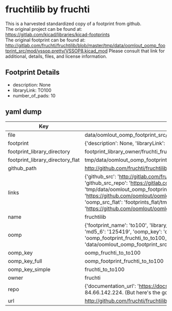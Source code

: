# fruchtilib by fruchti  
This is a harvested standardized copy of a footprint from github.  
The original project can be found at:  
https://gitlab.com/kicad/libraries/kicad-footprints  
The original footprint can be found at:
http://gitlab.com/fruchti/fruchtilib/blob/master/tmp/data/oomlout_oomp_footprint_src/mod/vssop.pretty/VSSOP8.kicad_mod
Please consult that link for additional, details, files, and license information.  
## Footprint Details
* description: None  
* libraryLink: TO100  
* number_of_pads: 10  
## yaml dump  
| Key | Value |  
| --- | --- |  
| file | data/oomlout_oomp_footprint_src/fruchtilib/mod/to.pretty/TO100.kicad_mod |  
| footprint | {'description': None, 'libraryLink': 'TO100', 'number_of_pads': 10} |  
| footprint_library_directory | footprint_library_owner/fruchti_fruchtilib |  
| footprint_library_directory_flat | tmp/data/oomlout_oomp_footprint_src/footprints_flat/fruchti_to_to100/working |  
| github_path | http://github.com/fruchti/fruchtilib/blob/master/tmp/data/oomlout_oomp_footprint_src/mod/to.pretty/TO100.kicad_mod |  
| links | {'github_src': 'http://gitlab.com/fruchti/fruchtilib/blob/master/tmp/data/oomlout_oomp_footprint_src/mod/vssop.pretty/VSSOP8.kicad_mod', 'github_src_repo': 'https://gitlab.com/kicad/libraries/kicad-footprints', 'oomp_bot': 'tmp/data/oomlout_oomp_footprint_src/footprints/fruchti_to_to100/working', 'oomp_bot_github': 'https://github.com/oomlout/oomlout_oomp_footprint_bot/tree/main/tmp/data/oomlout_oomp_footprint_src/footprints/fruchti_to_to100/working', 'oomp_src_flat': 'footprints_flat/tmp/data/oomlout_oomp_footprint_src/footprints_flat/fruchti_to_to100/working', 'oomp_src_flat_github': 'https://github.com/oomlout/oomlout_oomp_footprint_src/tree/main/tmp/data/oomlout_oomp_footprint_src/footprints_flat/fruchti_to_to100/working'} |  
| name | fruchtilib |  
| oomp | {'footprint_name': 'to100', 'library_name': 'to', 'md5': '125419170a39b9d437ed34e63e0aa67f', 'md5_10': '125419170a', 'md5_5': '12541', 'md5_6': '125419', 'oomp_key': 'oomp_fruchti_to_to100', 'oomp_key_extra': 'oomp_footprint_fruchti_to_to100', 'oomp_key_full': 'oomp_footprint_fruchti_to_to100_125419', 'oomp_key_simple': 'fruchti_to_to100', 'original_filename': 'data/oomlout_oomp_footprint_src/fruchtilib/mod/to.pretty/TO100.kicad_mod', 'owner_name': 'fruchti'} |  
| oomp_key | oomp_fruchti_to_to100 |  
| oomp_key_full | oomp_footprint_fruchti_to_to100 |  
| oomp_key_simple | fruchti_to_to100 |  
| owner | fruchti |  
| repo | {'documentation_url': 'https://docs.github.com/rest/overview/resources-in-the-rest-api#rate-limiting', 'message': "API rate limit exceeded for 84.66.142.224. (But here's the good news: Authenticated requests get a higher rate limit. Check out the documentation for more details.)"} |  
| url | http://github.com/fruchti/fruchtilib |  

